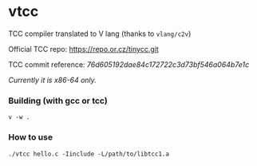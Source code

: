 # vtcc
TCC compiler translated to V lang (thanks to `vlang/c2v`)

Official TCC repo: https://repo.or.cz/tinycc.git

TCC commit reference: _76d605192dae84c172722c3d73bf546a064b7e1c_

*Currently it is x86-64 only.*

### Building (with gcc or tcc)

`v -w .`

### How to use

`./vtcc hello.c -Iinclude -L/path/to/libtcc1.a`
